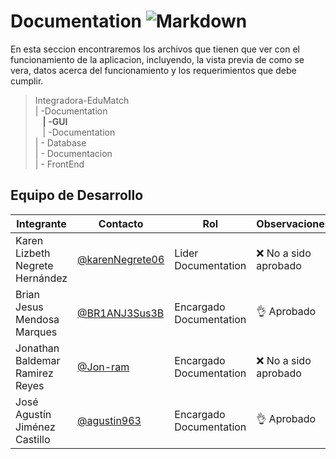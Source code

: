 # Documentation ![Markdown](https://img.shields.io/badge/markdown-%23000000.svg?style=for-the-badge&logo=markdown&logoColor=white)

En esta seccion encontraremos los archivos que tienen que ver con el funcionamiento de la aplicacion, incluyendo, la vista previa de como se vera, datos acerca del funcionamiento y los requerimientos que debe cumplir.

>Integradora-EduMatch<br>
>| -Documentation<br>
>&nbsp;&nbsp; **| -GUI**<br>
>&nbsp;&nbsp; | -Documentation<br>
>| - Database<br>
>| - Documentacion<br>
>| - FrontEnd

## Equipo de Desarrollo
|Integrante|Contacto|Rol|Observaciones|
|----------|-------|---|-------------|
| Karen Lizbeth Negrete Hernández|[@karenNegrete06](https://github.com/karenNegrete06)|Lider Documentation|❌ No a sido aprobado
| Brian Jesus Mendosa Marques|[@BR1ANJ3Sus3B](https://github.com/BR1ANJ3Sus3B)|Encargado Documentation|👌 Aprobado 
| Jonathan Baldemar Ramirez Reyes|[@Jon-ram](https://github.com/Jon-ram)|Encargado Documentation|❌ No a sido aprobado
| José Agustín Jiménez Castillo|[@agustin963](https://github.com/agustin963)|Encargado Documentation|👌 Aprobado
